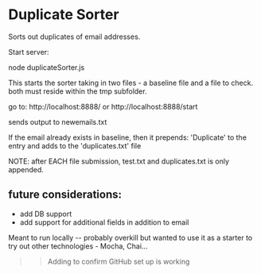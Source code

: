 # Duplicate Sorter

Sorts out duplicates of email addresses.

Start server:

node duplicateSorter.js

This starts the sorter taking in two files - a baseline file and a file to check. both must reside within the tmp subfolder.

go to: http://localhost:8888/ or http://localhost:8888/start

sends output to newemails.txt

If the email already exists in baseline, then it prepends: 'Duplicate' to the entry and adds to the 'duplicates.txt' file

NOTE: after EACH file submission, test.txt and duplicates.txt is only appended.


## future considerations:
+ add DB support
+ add support for additional fields in addition to email

Meant to run locally -- probably overkill but wanted to use it as a starter to try out other technologies - Mocha, Chai...

>>Adding to confirm GitHub set up is working


